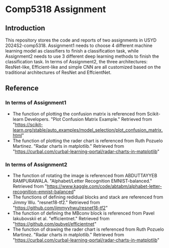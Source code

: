 # Comp5318 Assignment
## Introduction
This repository stores the code and reports of two assignments in USYD 2024S2-comp5318. Assignment1 needs to choose 4 different machine learning model as classifiers to finish a classification task, while Assignment2 needs to use 3 different deep learning methods 
to finish the classification task. In terms of Assignment2, the three architectures: ResNet-like, Efficient-like and simple CNN are all customized based on the traditional architectures of ResNet and EffcientNet.
## Reference
### In terms of Assignment1
- The function of plotting the confusion matrix is referenced from Scikit-learn Developers. "Plot Confusion Matrix Example."  Retrieved from "https://scikit-learn.org/stable/auto_examples/model_selection/plot_confusion_matrix.html"
- The function of plotting the rader chart is referenced from Ruth Pozuelo Martinez. "Radar charts in matplotlib." Retrieved from "https://curbal.com/curbal-learning-portal/radar-charts-in-matplotlib"
### In terms of Assignment2
- The function of rotating the image is referenced from ABDUTTAYYEB RAMPURAWALA. "Alphabet/Letter Recognition EMNIST-balanced." Retrieved from "https://www.kaggle.com/code/abtabm/alphabet-letter-recognition-emnist-balanced"
- The functions of defining redidual blocks and stack are referenced from Jimmy Wu. "resnet18-tf2." Retrieved from "https://github.com/jimmyyhwu/resnet18-tf2"
- The function of defining the MBconv block is referenced from Pavel Iakubovskii et al. "efficientnet." Retrieved from "https://github.com/qubvel/efficientnet"
- The function of drawing the rader chart is referenced from Ruth Pozuelo Martinez. "Radar charts in matplotlib." Retrieved from "https://curbal.com/curbal-learning-portal/radar-charts-in-matplotlib"

